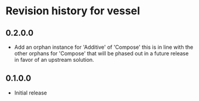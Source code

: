 # Revision history for vessel

## 0.2.0.0

* Add an orphan instance for 'Additive' of 'Compose' this is in line with the other orphans for 'Compose' that will be phased out in a future release in favor of an upstream solution.

## 0.1.0.0

* Initial release
